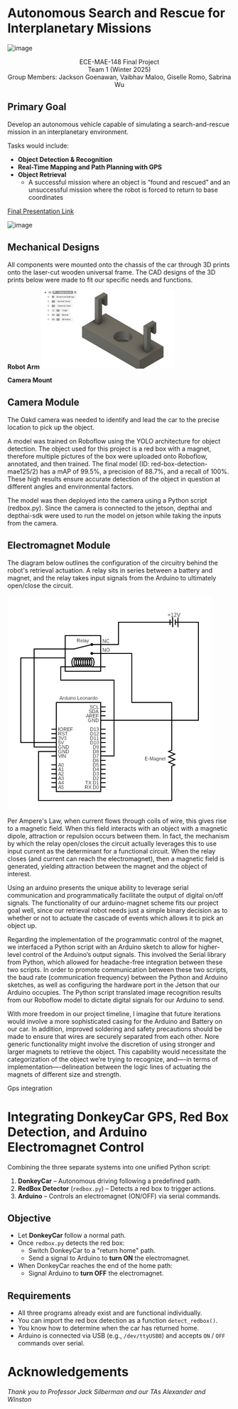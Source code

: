 # Autonomous Search and Rescue for Interplanetary Missions
![image](https://github.com/UCSD-ECEMAE-148/winter-2025-final-project-team-1/blob/main/images/robot.png)
<p align="center">
  ECE-MAE-148 Final Project
  <br> Team 1 (Winter 2025)
  <br> Group Members: Jackson Goenawan, Vaibhav Maloo, Giselle Romo, Sabrina Wu
  </p>

  
<h2>Primary Goal</h2>
Develop an autonomous vehicle capable of simulating a search-and-rescue mission in an interplanetary environment.

Tasks would include:

- **Object Detection & Recognition**
- **Real-Time Mapping and Path Planning with GPS**
- **Object Retrieval**
  - A successful mission where an object is “found and rescued” and an unsuccessful mission where the robot is forced to return to base coordinates

[Final Presentation Link](https://docs.google.com/presentation/d/1t9K-0OR73WJJfBTiZ8WexCp_GY0HfsMJMqI6e1q9S3A/edit?usp=sharing)


![image](https://github.com/user-attachments/assets/d4753133-68a3-4934-afa8-c9dc6728d2e6)

<h2>Mechanical Designs</h2>
All components were mounted onto the chassis of the car through 3D prints onto the laser-cut wooden universal frame. The CAD designs of the 3D prints below were made to fit our specific needs and functions. 

**Robot Arm**
<img src="https://github.com/UCSD-ECEMAE-148/winter-2025-final-project-team-1/blob/main/images/arm.png" width="300"/>

**Camera Mount**
<img src="" width="300"/>

<h2>Camera Module</h2>

The Oakd camera was needed to identify and lead the car to the precise location to pick up the object. 

A model was trained on Roboflow using the YOLO architecture for object detection. The object used for this project is a red box with a magnet, therefore multiple pictures of the box were uploaded onto Roboflow, annotated, and then trained. The final model (ID: red-box-detection-mae125/2) has a mAP of 99.5%, a precision of 88.7%, and a recall of 100%. These high results ensure accurate detection of the object in question at different angles and environmental factors. 

The model was then deployed into the camera using a Python script (redbox.py). Since the camera is connected to the jetson, depthai and depthai-sdk were used to run the model on jetson while taking the inputs from the camera. 


<h2>Electromagnet Module</h2>

The diagram below outlines the configuration of the circuitry behind the robot's retrieval actuation. A relay sits in series between a battery and magnet, and the relay takes input signals from the Arduino to ultimately open/close the circuit.

![Magnet Circuit!](/images/circuit.png "Arduino and E-Magnet Circuit")

Per Ampere's Law, when current flows through coils of wire, this gives rise to a magnetic field. When this field interacts with an object with a magnetic dipole, attraction or repulsion occurs between them. In fact, the mechanism by which the relay open/closes the circuit actually leverages this to use input current as the determinant for a functional circuit. When the relay closes (and current can reach the electromagnet), then a magnetic field is generated, yielding attraction between the magnet and the object of interest.


Using an arduino presents the unique ability to leverage serial communication and programmatically facilitate the output of digital on/off signals. The functionality of our arduino-magnet scheme fits our project goal well, since  our retrieval robot needs just a simple binary decision as to whether or not to actuate the cascade of events which allows it to pick an object up.

Regarding the implementation of the programmatic control of the magnet, we interfaced a Python script with an Arduino sketch to allow for higher-level control of the Arduino’s output signals. This involved the Serial library from Python, which allowed for headache-free integration between these two scripts. In order to promote communication between these two scripts, the baud rate (communication frequency) between the Python and Arduino sketches, as well as configuring the hardware port in the Jetson that our Arduino occupies. The Python script translated image recognition results from our Roboflow model to dictate digital signals for our Arduino to send.

With more freedom in our project timeline, I imagine that future iterations would involve a more sophisticated casing for the Arduino and Battery on our car. In addition, improved soldering and safety precautions should be made to ensure that wires are securely separated from each other. Nore generic functionality might involve the discretion of using stronger and larger magnets to retrieve the object. This capability would necessitate the categorization of the object we’re trying to recognize, and—-in terms of implementation—-delineation between the logic lines of actuating the magnets of different size and strength.

Gps integration


# Integrating DonkeyCar GPS, Red Box Detection, and Arduino Electromagnet Control

Combining the three separate systems into one unified Python script:

1. **DonkeyCar** – Autonomous driving following a predefined path.
2. **RedBox Detector** (`redbox.py`) – Detects a red box to trigger actions.
3. **Arduino** – Controls an electromagnet (ON/OFF) via serial commands.

## Objective

- Let **DonkeyCar** follow a normal path.
- Once `redbox.py` detects the red box:
  - Switch DonkeyCar to a "return home" path.
  - Send a signal to Arduino to **turn ON** the electromagnet.
- When DonkeyCar reaches the end of the home path:
  - Signal Arduino to **turn OFF** the electromagnet.

## Requirements

- All three programs already exist and are functional individually.
- You can import the red box detection as a function `detect_redbox()`.
- You know how to determine when the car has returned home.
- Arduino is connected via USB (e.g., `/dev/ttyUSB0`) and accepts `ON` / `OFF` commands over serial.
 
# Acknowledgements
_Thank you to Professor Jack Silberman and our TAs Alexander and Winston_


